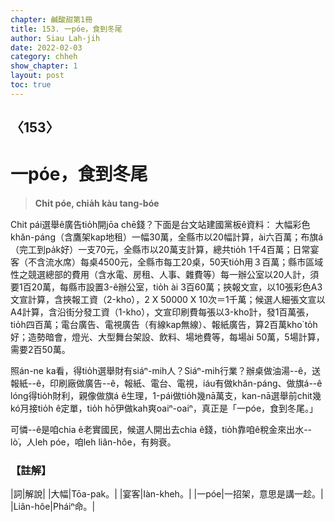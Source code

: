 ```yaml
---
chapter: 鹹酸甜第1冊
title: 153. 一póe，食到冬尾
author: Siau Lah-jih
date: 2022-02-03
category: chheh
show_chapter: 1
layout: post
toc: true
---
```

  
## 〈153〉
# 一póe，食到冬尾
>**Chi̍t póe, chia̍h kàu tang-bóe**

Chit pái選舉ê廣告tio̍h開jōa chē錢？下面是台文站建國黨板ê資料：
大幅彩色khăn-páng（含鷹架kap地租）一幅30萬，全縣市以20幅計算，ài六百萬；布旗á（完工到pa̍k好）一支70元，全縣市以20萬支計算，總共tio̍h 1千4百萬；日常宴客（不含流水席）每桌4500元，全縣市每工20桌，50天tio̍h用３百萬；縣市區域性之競選總部的費用（含水電、房租、人事、雜費等）每一辦公室以20人計，須要1百20萬，每縣市設置3-ê辦公室，tio̍h ài 3百60萬；挾報文宣，以10張彩色A3文宣計算，含挾報工資（2-kho͘），2 X 50000 X 10次＝1千萬；候選人細張文宣以A4計算，含沿街分發工資（1-kho͘），文宣印刷費每張以3-kho͘計，發1百萬張，tio̍h四百萬；電台廣告、電視廣告（有線kap無線）、報紙廣告，算2百萬kho͘ to̍h好；造勢暗會，燈光、大型舞台架設、飲料、場地費等，每場ài 50萬，5場計算，需要2百50萬。

照án-ne ka看，得tio̍h選舉財有siáⁿ-mih人？Siáⁿ-mih行業？辦桌做油湯--ê，送報紙--ê，印刷廠做廣告--ê，報紙、電台、電視，iáu有做khăn-páng、做旗á--ê lóng得tio̍h財利，親像做旗á ê生理，1-pái做tio̍h幾nā萬支，kan-nā選舉前chit幾kó͘月接tio̍h ê定單，tio̍h hō͘伊做kah爽oaiⁿ-oaiⁿ，真正是「一póe，食到冬尾。」

可憐--ê是咱chia ê老實國民，候選人開出去chia ê錢，tio̍h靠咱ê稅金來出水--lò͘，人leh póe，咱leh liân-hôe，有夠衰。

### 【註解】

|詞|解說|
|大幅|Tōa-pak。|
|宴客|Iàn-kheh。|
|一póe|一招架，意思是講一趁。|
|Liân-hôe|Pháiⁿ命。|